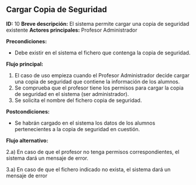 ## Cargar Copia de Seguridad
**ID:** 10
**Breve descripción:** El sistema permite cargar una copia de seguridad existente
**Actores principales:** Profesor Administrador

**Precondiciones:**
  * Debe existir en el sistema el fichero que contenga la copia de seguridad.

  **Flujo principal:**
1. El caso de uso empieza cuando el Profesor Administrador decide cargar una copia de seguridad que contiene la información de los alumnos.
2. Se comprueba que el profesor tiene los permisos para cargar la copia de seguridad en el sistema (ser administrador).
3. Se solicita el nombre del fichero copia de seguridad.

**Postcondiciones:**
  * Se habrán cargado en el sistema los datos de los alumnos pertenecientes a la copia de seguridad en cuestión.

**Flujo alternativo:**

  2.a) En caso de que el profesor no tenga permisos correspondientes, el sistema dará un mensaje de error.

  3.a) En caso de que el fichero indicado no exista, el sistema dará un mensaje de error
